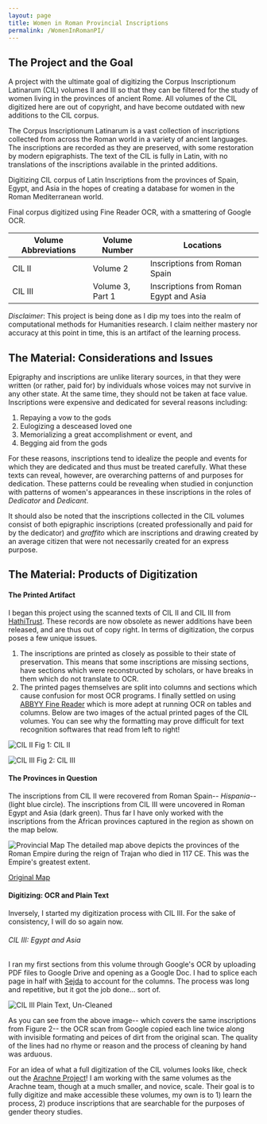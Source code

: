 ```yaml
---
layout: page
title: Women in Roman Provincial Inscriptions
permalink: /WomenInRomanPI/
---
```


## The Project and the Goal

A project with the ultimate goal of digitizing the Corpus Inscriptionum Latinarum (CIL) volumes II and III so that they can be filtered for the study of women living in the provinces of ancient Rome. All volumes of the CIL digitized here are out of copyright, and have become outdated with new additions to the CIL corpus.

The Corpus Inscriptionum Latinarum is a vast collection of inscriptions collected from across the Roman world in a variety of ancient languages. The inscriptions are recorded as they are preserved, with some restoration by modern epigraphists. The text of the CIL is fully in Latin, with no translations of the inscriptions available in the printed additions.

Digitizing CIL corpus of Latin Inscriptions from the provinces of Spain, Egypt, and Asia in the hopes of creating a database for women in the Roman Mediterranean world.

Final corpus digitized using Fine Reader OCR, with a smattering of Google OCR.

Volume Abbreviations | Volume Number | Locations
-------------------- | ------------- | ---------
CIL II | Volume 2 | Inscriptions from Roman Spain
CIL III | Volume 3, Part 1 | Inscriptions from Roman Egypt and Asia



*Disclaimer*: This project is being done as I dip my toes into the realm of computational methods for Humanities research. I claim neither mastery nor accuracy at this point in time, this is an artifact of the learning process. 


## The Material: Considerations and Issues

Epigraphy and inscriptions are unlike literary sources, in that they were written (or rather, paid for) by individuals whose voices may not survive in any other state. At the same time, they should not be taken at face value. Inscriptions were expensive and dedicated for several reasons including:
1. Repaying a vow to the gods
2. Eulogizing a desceased loved one
3. Memorializing a great accomplishment or event, and
4. Begging aid from the gods


For these reasons, inscriptions tend to idealize the people and events for which they are dedicated and thus must be treated carefully. What these texts can reveal, however, are overarching patterns of and purposes for dedication. These patterns could be revealing when studied in conjunction with patterns of women's appearances in these inscriptions in the roles of *Dedicator* and *Dedicant*.


It should also be noted that the inscriptions collected in the CIL volumes consist of both epigraphic inscriptions (created professionally and paid for by the dedicator) and *graffito* which are inscriptions and drawing created by an average citizen that were not necessarily created for an express purpose.


## The Material: Products of Digitization


#### The Printed Artifact

I began this project using the scanned texts of CIL II and CIL III from [HathiTrust](https://catalog.hathitrust.org/Record/100029672). These records are now obsolete as newer additions have been released, and are thus out of copy right. In terms of digitization, the corpus poses a few unique issues. 
1. The inscriptions are printed as closely as possible to their state of preservation. This means that some inscriptions are missing sections, have sections which were reconstructed by scholars, or have breaks in them which do not translate to OCR. 
2. The printed pages themselves are split into columns and sections which cause confusion for most OCR programs. I finally settled on using [ABBYY Fine Reader](https://pdf.abbyy.com/finereader-pdf/trial/) which is more adept at running OCR on tables and columns.
Below are two images of the actual printed pages of the CIL volumes. You can see why the formatting may prove difficult for text recognition softwares that read from left to right!

![CIL II](/CameronGrant/Assets/CIL_II_OgPrintPage.png)
Fig 1: CIL II 

![CIL III](/CameronGrant/Assets/CIL_III_OgPrintPage.png)
Fig 2: CIL III


#### The Provinces in Question

The inscriptions from CIL II were recovered from Roman Spain-- *Hispania*-- (light blue circle). The inscriptions from CIL III were uncovered in Roman Egypt and Asia (dark green). Thus far I have only worked with the inscriptions from the African provinces captured in the region as shown on the map below.

![Provincial Map](/CameronGrant/Assets/RegionMap.png)
The detailed map above depicts the provinces of the Roman Empire during the reign of Trajan who died in 117 CE. This was the Empire's greatest extent.

[Original Map](https://upload.wikimedia.org/wikipedia/commons/thumb/1/1a/Roman_provinces_trajan.svg/1732px-Roman_provinces_trajan.svg.png)

#### Digitizing: OCR and Plain Text

Inversely, I started my digitization process with CIL III. For the sake of consistency, I will do so again now.

###### CIL III: Egypt and Asia

I ran my first sections from this volume through Google's OCR by uploading PDF files to Google Drive and opening as a Google Doc. I had to splice each page in half with [Sejda](https://www.sejda.com/split-pdf-down-the-middle) to account for the columns. The process was long and repetitive, but it got the job done... sort of.

![CIL III Plain Text, Un-Cleaned](/CameronGrant/Assets/CIL_III_DirtyPlainTxt.png)

As you can see from the above image-- which covers the same inscriptions from Figure 2-- the OCR scan from Google copied each line twice along with invisible formating and peices of dirt from the original scan. The quality of the lines had no rhyme or reason and the process of cleaning by hand was arduous.





For an idea of what a full digitization of the CIL volumes looks like, check out the [Arachne Project](https://arachne.uni-koeln.de/drupal/?q=en/node/291)! I am working with the same volumes as the Arachne team, though at a much smaller, and novice, scale. Their goal is to fully digitize and make accessible these volumes, my own is to 1) learn the process, 2) produce inscriptions that are searchable for the purposes of gender theory studies.
